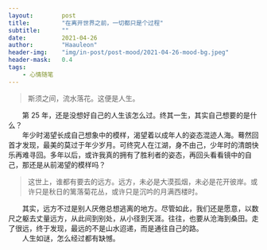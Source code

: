```yaml
---
layout:        post
title:         "在离开世界之前，一切都只是个过程"
subtitle:      ""
date:          2021-04-26
author:        "Haauleon"
header-img:    "img/in-post/post-mood/2021-04-26-mood-bg.jpeg"
header-mask:   0.4
tags:
    - 心情随笔
---
```


> 斯须之间，流水落花。这便是人生。

&emsp;&emsp;第 25 年，还是没想好自己的人生该怎么过。终其一生，其实自己想要的是什么？                                  
&emsp;&emsp;年少时渴望长成自己想象中的模样，渴望着以成年人的姿态混迹人海。蓦然回首才发现，最美的莫过于年少岁月。可终究人在江湖，身不由己，少年时的清朗快乐再难寻回。多年以后，或许我真的拥有了胜利者的姿态，再回头看看镜中的自己，那还是从前渴望的模样吗？                  

> 这世上，谁都有要去的远方。远方，未必是大漠孤烟，未必是花开彼岸。或许只是秋日的篱落菊花丛，或许只是沉吟的月满西楼时。        

&emsp;&emsp;其实，远方不过是别人厌倦总想逃离的地方。尽管如此，我们还是愿意，以数尺之躯去丈量远方，从此间到别处，从小径到天涯。往往，也要从沧海到桑田。走了很远，终于发现，最远的不是山水迢递，而是通往自己的路。                       
&emsp;&emsp;人生如谜，怎么经过都有缺憾。